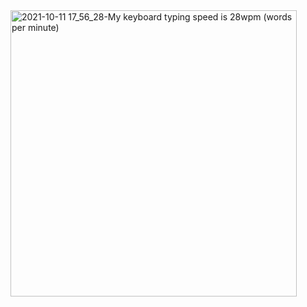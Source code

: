 <img width="458" alt="2021-10-11 17_56_28-My keyboard typing speed is 28wpm (words per minute)" src="https://user-images.githubusercontent.com/85113641/136792025-2b9ca5d0-49db-4608-b5d9-57620114a472.png">
